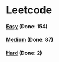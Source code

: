 # Leetcode

<h4><a href="https://github.com/lon-yang/leetcode/blob/master/docs/Easy.md">Easy</a>  (Done: 154)</h4>
<h4><a href="https://github.com/lon-yang/leetcode/blob/master/docs/Medium.md">Medium</a>  (Done: 87)</h4>
<h4><a href="https://github.com/lon-yang/leetcode/blob/master/docs/Hard.md">Hard</a>  (Done: 2)</h4>